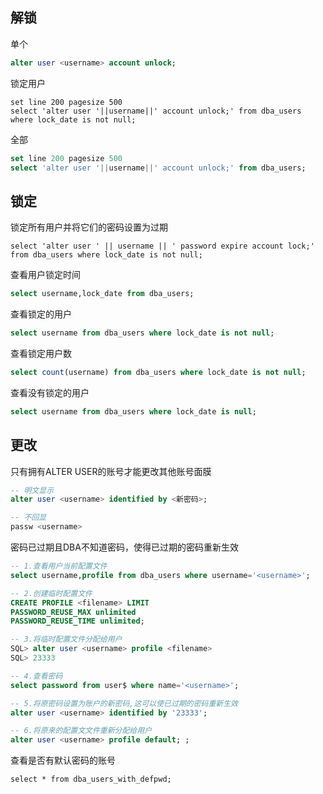 ## 解锁

单个

```sql
alter user <username> account unlock;
```

锁定用户

```
set line 200 pagesize 500
select 'alter user '||username||' account unlock;' from dba_users where lock_date is not null;
```

 全部

```sql
set line 200 pagesize 500
select 'alter user '||username||' account unlock;' from dba_users;
```

## 锁定

锁定所有用户并将它们的密码设置为过期

```shell
select 'alter user ' || username || ' password expire account lock;' from dba_users where lock_date is not null;
```

查看用户锁定时间

```sql
select username,lock_date from dba_users;
```

查看锁定的用户

```sql
select username from dba_users where lock_date is not null;
```

查看锁定用户数

```sql
select count(username) from dba_users where lock_date is not null;
```

查看没有锁定的用户

```sql
select username from dba_users where lock_date is null;
```

## 更改

只有拥有ALTER USER的账号才能更改其他账号面膜

```sql
-- 明文显示
alter user <username> identified by <新密码>;

-- 不回显
passw <username>
```

密码已过期且DBA不知道密码，使得已过期的密码重新生效

```sql
-- 1.查看用户当前配置文件
select username,profile from dba_users where username='<username>';

-- 2.创建临时配置文件
CREATE PROFILE <filename> LIMIT
PASSWORD_REUSE_MAX unlimited
PASSWORD_REUSE_TIME unlimited;

-- 3.将临时配置文件分配给用户
SQL> alter user <username> profile <filename>
SQL> 23333

-- 4.查看密码
select password from user$ where name='<username>';

-- 5.将原密码设置为账户的新密码,这可以使已过期的密码重新生效
alter user <username> identified by '23333';

-- 6.将原来的配置文文件重新分配给用户
alter user <username> profile default; ;
```

查看是否有默认密码的账号

```shell
select * from dba_users_with_defpwd;
```

